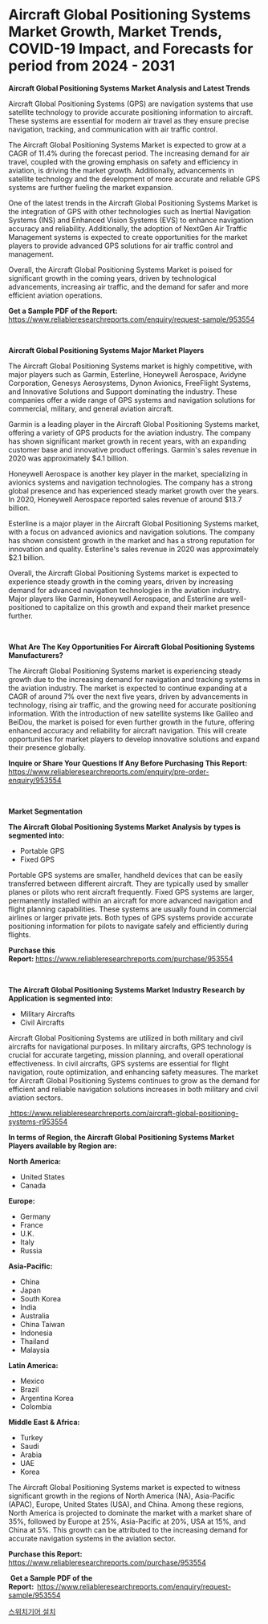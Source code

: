 <p><h1>Aircraft Global Positioning Systems Market Growth, Market Trends, COVID-19 Impact, and Forecasts for period from 2024 - 2031</h1></p><p><strong>Aircraft Global Positioning Systems Market Analysis and Latest Trends</strong></p>
<p><p>Aircraft Global Positioning Systems (GPS) are navigation systems that use satellite technology to provide accurate positioning information to aircraft. These systems are essential for modern air travel as they ensure precise navigation, tracking, and communication with air traffic control.</p><p>The Aircraft Global Positioning Systems Market is expected to grow at a CAGR of 11.4% during the forecast period. The increasing demand for air travel, coupled with the growing emphasis on safety and efficiency in aviation, is driving the market growth. Additionally, advancements in satellite technology and the development of more accurate and reliable GPS systems are further fueling the market expansion.</p><p>One of the latest trends in the Aircraft Global Positioning Systems Market is the integration of GPS with other technologies such as Inertial Navigation Systems (INS) and Enhanced Vision Systems (EVS) to enhance navigation accuracy and reliability. Additionally, the adoption of NextGen Air Traffic Management systems is expected to create opportunities for the market players to provide advanced GPS solutions for air traffic control and management.</p><p>Overall, the Aircraft Global Positioning Systems Market is poised for significant growth in the coming years, driven by technological advancements, increasing air traffic, and the demand for safer and more efficient aviation operations.</p></p>
<p><strong>Get a Sample PDF of the Report:&nbsp;</strong> <a href="https://www.reliableresearchreports.com/enquiry/request-sample/953554">https://www.reliableresearchreports.com/enquiry/request-sample/953554</a></p>
<p>&nbsp;</p>
<p><strong>Aircraft Global Positioning Systems Major Market Players</strong></p>
<p><p>The Aircraft Global Positioning Systems market is highly competitive, with major players such as Garmin, Esterline, Honeywell Aerospace, Avidyne Corporation, Genesys Aerosystems, Dynon Avionics, FreeFlight Systems, and Innovative Solutions and Support dominating the industry. These companies offer a wide range of GPS systems and navigation solutions for commercial, military, and general aviation aircraft.</p><p>Garmin is a leading player in the Aircraft Global Positioning Systems market, offering a variety of GPS products for the aviation industry. The company has shown significant market growth in recent years, with an expanding customer base and innovative product offerings. Garmin's sales revenue in 2020 was approximately $4.1 billion.</p><p>Honeywell Aerospace is another key player in the market, specializing in avionics systems and navigation technologies. The company has a strong global presence and has experienced steady market growth over the years. In 2020, Honeywell Aerospace reported sales revenue of around $13.7 billion.</p><p>Esterline is a major player in the Aircraft Global Positioning Systems market, with a focus on advanced avionics and navigation solutions. The company has shown consistent growth in the market and has a strong reputation for innovation and quality. Esterline's sales revenue in 2020 was approximately $2.1 billion.</p><p>Overall, the Aircraft Global Positioning Systems market is expected to experience steady growth in the coming years, driven by increasing demand for advanced navigation technologies in the aviation industry. Major players like Garmin, Honeywell Aerospace, and Esterline are well-positioned to capitalize on this growth and expand their market presence further.</p></p>
<p>&nbsp;</p>
<p><strong>What Are The Key Opportunities For Aircraft Global Positioning Systems Manufacturers?</strong></p>
<p><p>The Aircraft Global Positioning Systems market is experiencing steady growth due to the increasing demand for navigation and tracking systems in the aviation industry. The market is expected to continue expanding at a CAGR of around 7% over the next five years, driven by advancements in technology, rising air traffic, and the growing need for accurate positioning information. With the introduction of new satellite systems like Galileo and BeiDou, the market is poised for even further growth in the future, offering enhanced accuracy and reliability for aircraft navigation. This will create opportunities for market players to develop innovative solutions and expand their presence globally.</p></p>
<p><strong>Inquire or Share Your Questions If Any Before Purchasing This Report:</strong> <a href="https://www.reliableresearchreports.com/enquiry/pre-order-enquiry/953554">https://www.reliableresearchreports.com/enquiry/pre-order-enquiry/953554</a></p>
<p>&nbsp;</p>
<p><strong>Market Segmentation</strong></p>
<p><strong>The Aircraft Global Positioning Systems Market Analysis by types is segmented into:</strong></p>
<p><ul><li>Portable GPS</li><li>Fixed GPS</li></ul></p>
<p><p>Portable GPS systems are smaller, handheld devices that can be easily transferred between different aircraft. They are typically used by smaller planes or pilots who rent aircraft frequently. Fixed GPS systems are larger, permanently installed within an aircraft for more advanced navigation and flight planning capabilities. These systems are usually found in commercial airlines or larger private jets. Both types of GPS systems provide accurate positioning information for pilots to navigate safely and efficiently during flights.</p></p>
<p><strong>Purchase this Report:&nbsp;</strong><a href="https://www.reliableresearchreports.com/purchase/953554">https://www.reliableresearchreports.com/purchase/953554</a></p>
<p>&nbsp;</p>
<p><strong>The Aircraft Global Positioning Systems Market Industry Research by Application is segmented into:</strong></p>
<p><ul><li>Military Aircrafts</li><li>Civil Aircrafts</li></ul></p>
<p><p>Aircraft Global Positioning Systems are utilized in both military and civil aircrafts for navigational purposes. In military aircrafts, GPS technology is crucial for accurate targeting, mission planning, and overall operational effectiveness. In civil aircrafts, GPS systems are essential for flight navigation, route optimization, and enhancing safety measures. The market for Aircraft Global Positioning Systems continues to grow as the demand for efficient and reliable navigation solutions increases in both military and civil aviation sectors.</p></p>
<p><a href="https://www.reliableresearchreports.com/aircraft-global-positioning-systems-r953554">&nbsp;https://www.reliableresearchreports.com/aircraft-global-positioning-systems-r953554</a></p>
<p><strong>In terms of Region, the Aircraft Global Positioning Systems Market Players available by Region are:</strong></p>
<p>
    <p> <strong> North America: </strong>
        <ul>
            <li>United States</li>
            <li>Canada</li>
        </ul>
        </p> 
    <p> <strong> Europe: </strong>
        <ul>
            <li>Germany</li>
            <li>France</li>
            <li>U.K.</li>
            <li>Italy</li>
            <li>Russia</li>
        </ul>
        </p> 
    <p> <strong> Asia-Pacific: </strong>
        <ul>
            <li>China</li>
            <li>Japan</li>
            <li>South Korea</li>
            <li>India</li>
            <li>Australia</li>
            <li>China Taiwan</li>
            <li>Indonesia</li>
            <li>Thailand</li>
            <li>Malaysia</li>
        </ul>
        </p> 
    <p> <strong> Latin America: </strong>
        <ul>
            <li>Mexico</li>
            <li>Brazil</li>
            <li>Argentina Korea</li>
            <li>Colombia</li>
        </ul>
        </p> 
    <p> <strong> Middle East & Africa: </strong>
        <ul>
            <li>Turkey</li>
            <li>Saudi</li>
            <li>Arabia</li>
            <li>UAE</li>
            <li>Korea</li>
        </ul>
    </p>
    </p>
<p><p>The Aircraft Global Positioning Systems market is expected to witness significant growth in the regions of North America (NA), Asia-Pacific (APAC), Europe, United States (USA), and China. Among these regions, North America is projected to dominate the market with a market share of 35%, followed by Europe at 25%, Asia-Pacific at 20%, USA at 15%, and China at 5%. This growth can be attributed to the increasing demand for accurate navigation systems in the aviation sector.</p></p>
<p><strong>Purchase this Report: </strong><a href="https://www.reliableresearchreports.com/purchase/953554">https://www.reliableresearchreports.com/purchase/953554</a></p>
<p>&nbsp;<strong>Get a Sample PDF of the Report:&nbsp;&nbsp;</strong><a href="https://www.reliableresearchreports.com/enquiry/request-sample/953554">https://www.reliableresearchreports.com/enquiry/request-sample/953554</a></p>
<p><strong></strong></p>
<p><p><a href="https://github.com/solomonbode85/Market-Research-Report-List-1/blob/main/9048610114376.md">스위치기어 설치</a></p></p>